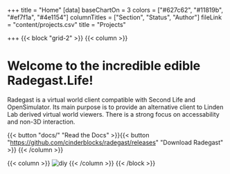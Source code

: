 +++
title = "Home"
[data]
baseChartOn = 3
colors = ["#627c62", "#11819b", "#ef7f1a", "#4e1154"]
columnTitles = ["Section", "Status", "Author"]
fileLink = "content/projects.csv"
title = "Projects"

+++
{{< block "grid-2" >}}
{{< column >}}

# Welcome to the incredible edible Radegast.Life!

Radegast is a virtual world client compatible with Second Life and OpenSimulator. 
Its main purpose is to provide an alternative client to Linden Lab derived virtual world viewers. 
There is a strong focus on accessability and non-3D interaction.

{{< button "docs/" "Read the Docs" >}}{{< button "https://github.com/cinderblocks/radegast/releases" "Download Radegast" >}}
{{< /column >}}

{{< column >}}
![diy](/images/radegast-snapshot.png)
{{< /column >}}
{{< /block >}}